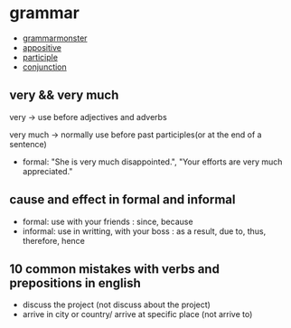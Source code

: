 # grammar

- [grammarmonster](https://www.grammar-monster.com/glossary/participle_phrases.htm)
- [appositive](https://www.grammar-monster.com/glossary/appositive_apposition.htm)
- [participle](https://www.grammar-monster.com/glossary/participle_phrases.htm)
- [conjunction](https://www.grammar-monster.com/lessons/conjunctions.htm)


## very && very much

very -> use before adjectives and adverbs

very much -> normally use before past participles(or at the end of a sentence)

- formal: "She is very much disappointed.", "Your efforts are very much appreciated."

## cause and effect in formal and informal

- formal: use with your friends : since, because
- informal: use in writting, with your boss : as a result, due to, thus, therefore, hence

## 10 common mistakes with verbs and prepositions in english

- discuss the project (not discuss about the project)
- arrive in city or country/ arrive at specific place (not arrive to)
